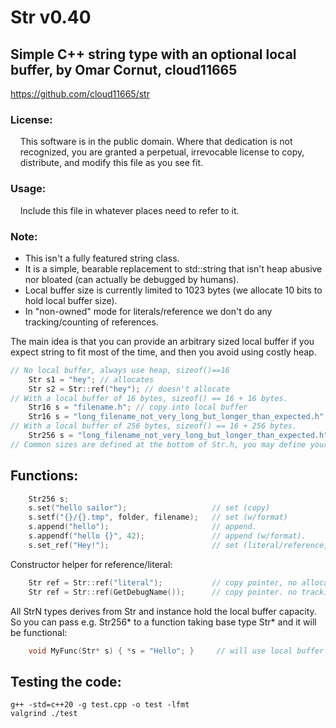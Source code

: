 # Str v0.40
## Simple C++ string type with an optional local buffer, by Omar Cornut, cloud11665
https://github.com/cloud11665/str

### License:
&nbsp;&nbsp;&nbsp;&nbsp;This software is in the public domain. Where that dedication is not
&nbsp;&nbsp;&nbsp;&nbsp;recognized, you are granted a perpetual, irrevocable license to copy,
&nbsp;&nbsp;&nbsp;&nbsp;distribute, and modify this file as you see fit.

### Usage:
&nbsp;&nbsp;&nbsp;&nbsp;Include this file in whatever places need to refer to it.

### Note:
- This isn't a fully featured string class.
- It is a simple, bearable replacement to std::string that isn't heap abusive nor bloated (can actually be debugged by humans).
- Local buffer size is currently limited to 1023 bytes (we allocate 10 bits to hold local buffer size).
- In "non-owned" mode for literals/reference we don't do any tracking/counting of references.

The main idea is that you can provide an arbitrary sized local buffer if you expect string to fit most of the time, and then you avoid using costly heap.
```cpp
// No local buffer, always use heap, sizeof()==16
    Str s1 = "hey"; // allocates
    Str s2 = Str::ref("hey"); // doesn't allocate
// With a local buffer of 16 bytes, sizeof() == 16 + 16 bytes.
    Str16 s = "filename.h"; // copy into local buffer
    Str16 s = "long_filename_not_very_long_but_longer_than_expected.h";   // use heap
// With a local buffer of 256 bytes, sizeof() == 16 + 256 bytes.
    Str256 s = "long_filename_not_very_long_but_longer_than_expected.h";  // copy into local buffer
// Common sizes are defined at the bottom of Str.h, you may define your own.
```


## Functions:
```cpp
    Str256 s;
    s.set("hello sailor");                   // set (copy)
    s.setf("{}/{}.tmp", folder, filename);   // set (w/format)
    s.append("hello");                       // append.
    s.appendf("hello {}", 42);               // append (w/format).
    s.set_ref("Hey!");                       // set (literal/reference, just copy pointer, no tracking)
```

Constructor helper for reference/literal:
```cpp
    Str ref = Str::ref("literal");           // copy pointer, no allocation, no string copy
    Str ref = Str::ref(GetDebugName());      // copy pointer. no tracking of anything whatsoever, know what you are doing!
```

All StrN types derives from Str and instance hold the local buffer capacity. So you can pass e.g. Str256* to a function taking base type Str* and it will be functional:
```cpp
    void MyFunc(Str* s) { *s = "Hello"; }     // will use local buffer if available in Str instance
```

## Testing the code:
    g++ -std=c++20 -g test.cpp -o test -lfmt
    valgrind ./test